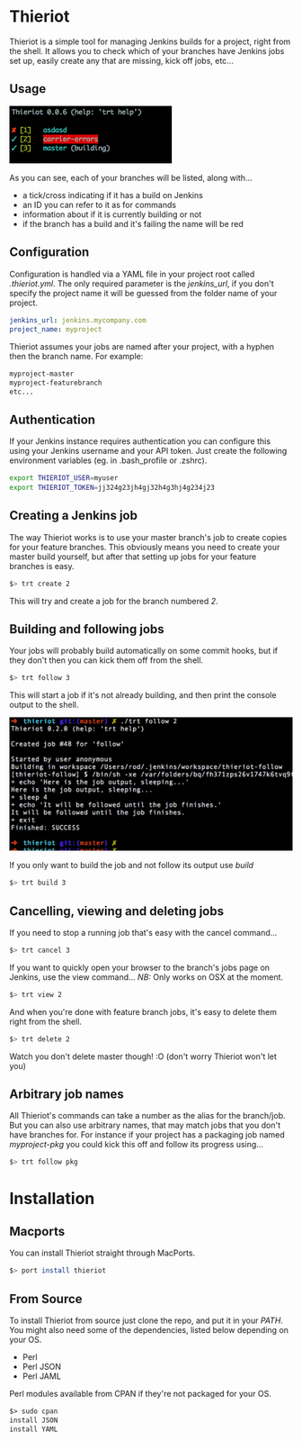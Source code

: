 # Thieriot

Thieriot is a simple tool for managing Jenkins builds for a project, right
from the shell.  It allows you to check which of your branches have Jenkins
jobs set up, easily create any that are missing, kick off jobs, etc...

## Usage

![](http://github.com/rodnaph/thieriot/raw/master/images/default.png)

As you can see, each of your branches will be listed, along with...

* a tick/cross indicating if it has a build on Jenkins
* an ID you can refer to it as for commands
* information about if it is currently building or not
* if the branch has a build and it's failing the name will be red

## Configuration

Configuration is handled via a YAML file in your project root called _.thieriot.yml_.  The only required
parameter is the _jenkins_url_, if you don't specify the project name it will be guessed from the folder
name of your project.

```yaml
jenkins_url: jenkins.mycompany.com
project_name: myproject
```

Thieriot assumes your jobs are named after your project, with a hyphen then the branch name.  For example:

```
myproject-master
myproject-featurebranch
etc...
```

## Authentication

If your Jenkins instance requires authentication you can configure this using your
Jenkins username and your API token.  Just create the following environment
variables (eg. in .bash_profile or .zshrc).

```bash
export THIERIOT_USER=myuser
export THIERIOT_TOKEN=jj324g23jh4gj32h4g3hj4g234j23
```

## Creating a Jenkins job

The way Thieriot works is to use your master branch's job to create copies for
your feature branches.  This obviously means you need to create your master
build yourself, but after that setting up jobs for your feature branches is easy.

```bash
$> trt create 2
```

This will try and create a job for the branch numbered _2_.

## Building and following jobs

Your jobs will probably build automatically on some commit hooks, but if they don't
then you can kick them off from the shell.

```bash
$> trt follow 3
```

This will start a job if it's not already building, and then print the console
output to the shell.

![](http://github.com/rodnaph/thieriot/raw/master/images/follow.png)

If you only want to build the job and not follow its output use *build*

```bash
$> trt build 3
```

## Cancelling, viewing and deleting jobs

If you need to stop a running job that's easy with the cancel command...

```bash
$> trt cancel 3
```

If you want to quickly open your browser to the branch's jobs page on
Jenkins, use the view command...  _NB:_ Only works on OSX at the moment.

```bash
$> trt view 2
```

And when you're done with feature branch jobs, it's easy to delete them right from the shell.

```bash
$> trt delete 2
```

Watch you don't delete master though! :O (don't worry Thieriot won't let you)

## Arbitrary job names

All Thieriot's commands can take a number as the alias for the branch/job.  But you can
also use arbitrary names, that may match jobs that you don't have branches for.  For
instance if your project has a packaging job named _myproject-pkg_ you could kick this
off and follow its progress using...

```bash
$> trt follow pkg
```

# Installation

## Macports

You can install Thieriot straight through MacPorts.

```bash
$> port install thieriot
```

## From Source

To install Thieriot from source just clone the repo, and put it in your _PATH_.
You might also need some of the dependencies, listed below depending on your OS.

 * Perl
 * Perl JSON
 * Perl JAML

Perl modules available from CPAN if they're not packaged for your OS.

```
$> sudo cpan
install JSON
install YAML
```

